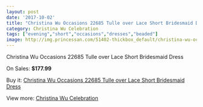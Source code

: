 ```yaml
---
layout: post
date: '2017-10-02'
title: "Christina Wu Occasions 22685 Tulle over Lace Short Bridesmaid Dress"
category: Christina Wu Celebration
tags: ["evening","short","occasions","dresses","beaded"]
image: http://img.princessan.com/51402-thickbox_default/christina-wu-occasions-22685-tulle-over-lace-short-bridesmaid-dress.jpg
---
```

Christina Wu Occasions 22685 Tulle over Lace Short Bridesmaid Dress

On Sales: **$177.99**
<a href="https://www.princessan.com/en/christina-wu-celebration/23212-christina-wu-occasions-22685-tulle-over-lace-short-bridesmaid-dress.html"><amp-img layout="responsive" width="600" height="600" src="//img.princessan.com/51402-thickbox_default/christina-wu-occasions-22685-tulle-over-lace-short-bridesmaid-dress.jpg" alt="Christina Wu Occasions 22685 Tulle over Lace Short Bridesmaid Dress 0" /></a>
<a href="https://www.princessan.com/en/christina-wu-celebration/23212-christina-wu-occasions-22685-tulle-over-lace-short-bridesmaid-dress.html"><amp-img layout="responsive" width="600" height="600" src="//img.princessan.com/51403-thickbox_default/christina-wu-occasions-22685-tulle-over-lace-short-bridesmaid-dress.jpg" alt="Christina Wu Occasions 22685 Tulle over Lace Short Bridesmaid Dress 1" /></a>

Buy it: [Christina Wu Occasions 22685 Tulle over Lace Short Bridesmaid Dress](https://www.princessan.com/en/christina-wu-celebration/23212-christina-wu-occasions-22685-tulle-over-lace-short-bridesmaid-dress.html "Christina Wu Occasions 22685 Tulle over Lace Short Bridesmaid Dress")

View more: [Christina Wu Celebration](https://www.princessan.com/en/200-christina-wu-celebration "Christina Wu Celebration")